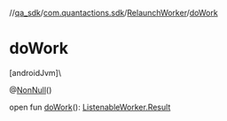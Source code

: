 //[qa_sdk](../../../index.md)/[com.quantactions.sdk](../index.md)/[RelaunchWorker](index.md)/[doWork](do-work.md)

# doWork

[androidJvm]\

@[NonNull](https://developer.android.com/reference/kotlin/androidx/annotation/NonNull.html)()

open fun [doWork](do-work.md)(): [ListenableWorker.Result](https://developer.android.com/reference/kotlin/androidx/work/ListenableWorker.Result.html)

